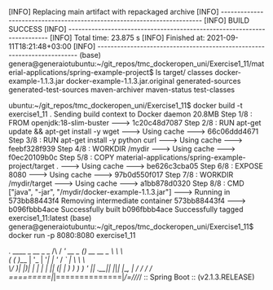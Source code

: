 [INFO] Replacing main artifact with repackaged archive
[INFO] ------------------------------------------------------------------------
[INFO] BUILD SUCCESS
[INFO] ------------------------------------------------------------------------
[INFO] Total time:  23.875 s
[INFO] Finished at: 2021-09-11T18:21:48+03:00
[INFO] ------------------------------------------------------------------------
(base) genera@generaiotubuntu:~/git_repos/tmc_dockeropen_uni/Exercise1_11/material-applications/spring-example-project$ ls target/
classes  docker-example-1.1.3.jar  docker-example-1.1.3.jar.original  generated-sources  generated-test-sources  maven-archiver  maven-status  test-classes

ubuntu:~/git_repos/tmc_dockeropen_uni/Exercise1_11$ docker build -t exercise1_11 .
Sending build context to Docker daemon   20.8MB
Step 1/8 : FROM openjdk:18-slim-buster
 ---> 1c20c48d7087
Step 2/8 : RUN apt-get update && apt-get install -y wget
 ---> Using cache
 ---> 66c06ddd4671
Step 3/8 : RUN apt-get install -y python curl
 ---> Using cache
 ---> feebf328f939
Step 4/8 : WORKDIR /mydir
 ---> Using cache
 ---> f0ec20109b0c
Step 5/8 : COPY material-applications/spring-example-project/target .
 ---> Using cache
 ---> be626c3cba05
Step 6/8 : EXPOSE 8080
 ---> Using cache
 ---> 97b0d550f017
Step 7/8 : WORKDIR /mydir/target
 ---> Using cache
 ---> a1bb878d0320
Step 8/8 : CMD ["java", "-jar", "/mydir/docker-example-1.1.3.jar"]
 ---> Running in 573bb88443f4
Removing intermediate container 573bb88443f4
 ---> b096fbbb4ace
Successfully built b096fbbb4ace
Successfully tagged exercise1_11:latest
(base) genera@generaiotubuntu:~/git_repos/tmc_dockeropen_uni/Exercise1_11$ docker run -p 8080:8080 exercise1_11

  .   ____          _            __ _ _
 /\\ / ___'_ __ _ _(_)_ __  __ _ \ \ \ \
( ( )\___ | '_ | '_| | '_ \/ _` | \ \ \ \
 \\/  ___)| |_)| | | | | || (_| |  ) ) ) )
  '  |____| .__|_| |_|_| |_\__, | / / / /
 =========|_|==============|___/=/_/_/_/
 :: Spring Boot ::        (v2.1.3.RELEASE)


